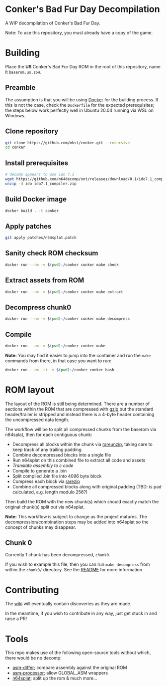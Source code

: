 # Conker's Bad Fur Day Decompilation

A WIP decompilation of Conker's Bad Fur Day.

Note: To use this repository, you must already have a copy of the game.

# Building

Place the **US** Conker's Bad Fur Day ROM in the root of this repository, name it `baserom.us.z64`.

## Preamble

The assumption is that you will be using [Docker](https://www.docker.com/products/docker-desktop) for the building process.
If this is not the case, check the `Dockerfile` for the expected prerequisites; the steps below work perfectly well in Ubuntu 20.04 running via WSL on Windows.

## Clone repository

```sh
git clone https://github.com/mkst/conker.git --recursive
cd conker
```

## Install prerequisites

```sh
# decomp appears to use ido 7.1
wget https://github.com/n64decomp/oot/releases/download/0.1/ido7.1_compiler.zip
unzip -d ido ido7.1_compiler.zip
```

## Build Docker image

```sh
docker build . -t conker
```

## Apply patches

```sh
git apply patches/n64splat.patch
```

## Sanity check ROM checksum

```sh
docker run --rm -v $(pwd):/conker conker make check
```

## Extract assets from ROM

```sh
docker run --rm -v $(pwd):/conker conker make extract
```

## Decompress chunk0

```sh
docker run --rm -v $(pwd):/conker conker make decompress
```

## Compile

```sh
docker run --rm -v $(pwd):/conker conker make
```

**Note:**
You may find it easier to jump into the container and run the `make` commands from there, in that case you want to run:

```sh
docker run --rm -ti -v $(pwd):/conker conker bash
```
# ROM layout

The layout of the ROM is still being determined. There are a number of sections within the ROM that are compressed with [gzip](https://tools.ietf.org/html/rfc1952) but the standard header/trailer is stripped and instead there is a 4-byte header containing the uncompressed data length.

The workflow will be to split all compressed chunks from the baserom via n64splat, then for each contiguous chunk:
  - Decompress all blocks within the chunk via [rareunzip](tools/rareunzip.py), taking care to keep track of any trailing padding
  - Combine decompressed blocks into a single file
  - Run n64splat on this combined file to extract all code and assets
  - *Translate assembly to c code*
  - Compile to generate a .bin
  - Split compiled .bin file into 4096 byte block
  - Compress each block via [rarezip](tools/rarezip.py)
  - Combine all compressed blocks along with original padding (TBD: is pad calculated, e.g. length modulo 256?)

Then build the ROM with the new chunk(s) which should exactly match the original chunk(s) split out via n64splat.

**Note:**
This workflow is subject to change as the project matures. The decompression/combination steps may be added into n64splat so the concept of chunks may disappear.

## Chunk 0

Currently 1 chunk has been decompressed, `chunk0`.

If you wish to example this file, then you can run `make decompress` from within the `chunk0/` directory. See the [README](chunk0/README.md) for more information.

# Contributing

The [wiki](https://github.com/mkst/conker/wiki) will eventually contain discoveries as they are made.

In the meantime, if you wish to contribute in any way, just get stuck in and raise a PR!

# Tools

This repo makes use of the following open-source tools without which, there would be no decomp:

 - [asm-differ](https://github.com/simonlindholm/asm-differ); compare assembly against the original ROM
 - [asm-processor](https://github.com/simonlindholm/asm-processor); allow GLOBAL_ASM wrappers
 - [n64splat](https://github.com/ethteck/n64splat); split up the rom & much more...
